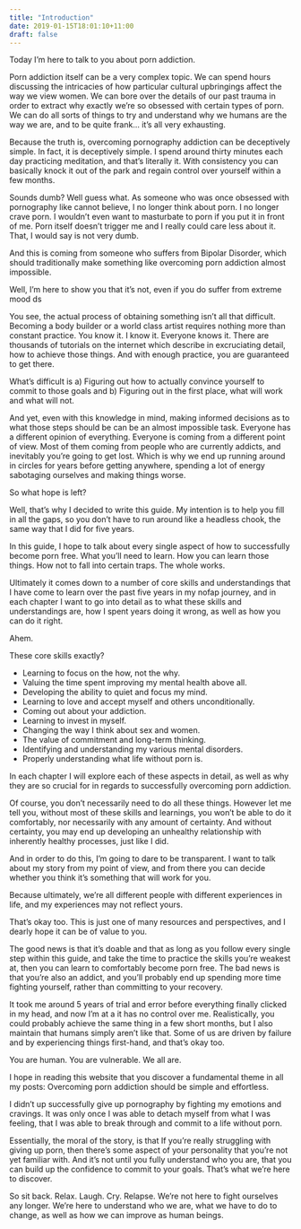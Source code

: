 ```yaml
---
title: "Introduction"
date: 2019-01-15T18:01:10+11:00
draft: false
---
```


Today I’m here to talk to you about porn addiction.

Porn addiction itself can be a very complex topic. We can spend hours discussing the intricacies of how particular cultural upbringings affect the way we view women. We can bore over the details of our past trauma in order to extract why exactly we’re so obsessed with certain types of porn. We can do all sorts of things to try and understand why we humans are the way we are, and to be quite frank... it’s all very exhausting.

Because the truth is, overcoming pornography addiction can be deceptively simple. In fact, it is deceptively simple. I spend around thirty minutes each day practicing meditation, and that’s literally it. With consistency you can basically knock it out of the park and regain control over yourself within a few months.

Sounds dumb? Well guess what. As someone who was once obsessed with pornography like cannot believe, I no longer think about porn. I no longer crave porn. I wouldn’t even want to masturbate to porn if you put it in front of me. Porn itself doesn’t trigger me and I really could care less about it. That, I would say is not very dumb.

And this is coming from someone who suffers from Bipolar Disorder, which should traditionally make something like overcoming porn addiction almost impossible. 

Well, I’m here to show you that it’s not, even if you do suffer from extreme mood ds

You see, the actual process of obtaining something isn’t all that difficult. Becoming a body builder or a world class artist requires nothing more than constant practice. You know it. I know it. Everyone knows it. There are thousands of tutorials on the internet which describe in excruciating detail, how to achieve those things. And with enough practice, you are guaranteed to get there.

What’s difficult is a) Figuring out how to actually convince yourself to commit to those goals and b) Figuring out in the first place, what will work and what will not. 

And yet, even with this knowledge in mind, making informed decisions as to what those steps should be can be an almost impossible task. Everyone has a different opinion of everything. Everyone is coming from a different point of view. Most of them coming from people who are currently addicts, and inevitably you’re going to get lost. Which is why we end up running around in circles for years before getting anywhere, spending a lot of energy sabotaging ourselves and making things worse.

So what hope is left? 

Well, that’s why I decided to write this guide. My intention is to help you fill in all the gaps, so you don’t have to run around like a headless chook, the same way that I did for five years. 

In this guide, I hope to talk about every single aspect of how to successfully become porn free. What you’ll need to learn. How you can learn those things. How not to fall into certain traps. The whole works. 

Ultimately it comes down to a number of core skills and understandings that I have come to learn over the past five years in my nofap journey, and in each chapter I want to go into detail as to what these skills and understandings are, how I spent years doing it wrong, as well as how you can do it right. 

Ahem.

These core skills exactly?

- Learning to focus on the how, not the why.
- Valuing the time spent improving my mental health above all. 
- Developing the ability to quiet and focus my mind. 
- Learning to love and accept myself and others unconditionally.
- Coming out about your addiction.
- Learning to invest in myself.
- Changing the way I think about sex and women.
- The value of commitment and long-term thinking. 
- Identifying and understanding my various mental disorders. 
- Properly understanding what life without porn is.

In each chapter I will explore each of these aspects in detail, as well as why they are so crucial for in regards to successfully overcoming porn addiction.

Of course, you don’t necessarily need to do all these things. However let me tell you, without most of these skills and learnings, you won’t be able to do it comfortably, nor necessarily with any amount of certainty. And without certainty, you may end up developing an unhealthy relationship with inherently healthy processes, just like I did. 

And in order to do this, I’m going to dare to be transparent. I want to talk about my story from my point of view, and from there you can decide whether you think it’s something that will work for you.

Because ultimately, we’re all different people with different experiences in life, and my experiences may not reflect yours. 

That’s okay too. This is just one of many resources and perspectives, and I dearly hope it can be of value to you. 

The good news is that it’s doable and that as long as you follow every single step within this guide, and take the time to practice the skills you’re weakest at, then you can learn to comfortably become porn free. The bad news is that you’re also an addict, and you’ll probably end up spending more time fighting yourself, rather than committing to your recovery. 

It took me around 5 years of trial and error before everything finally clicked in my head, and now I’m at a it has no control over me. Realistically, you could probably achieve the same thing in a few short months, but I also maintain that humans simply aren’t like that. Some of us are driven by failure and by experiencing things first-hand, and that’s okay too. 

You are human. You are vulnerable. We all are.

I hope in reading this website that you discover a fundamental theme in all my posts: Overcoming porn addiction should be simple and effortless. 

I didn’t up successfully give up pornography by fighting my emotions and cravings. It was only once I was able to detach myself from what I was feeling, that I was able to break through and commit to a life without porn. 

Essentially, the moral of the story, is that If you’re really struggling with giving up porn, then there’s some aspect of your personality that you’re not yet familiar with. And it’s not until you fully understand who you are, that you can build up the confidence to commit to your goals. That’s what we’re here to discover. 

So sit back. Relax. Laugh. Cry. Relapse. We’re not here to fight ourselves any longer. We’re here to understand who we are, what we have to do to change, as well as how we can improve as human beings. 











